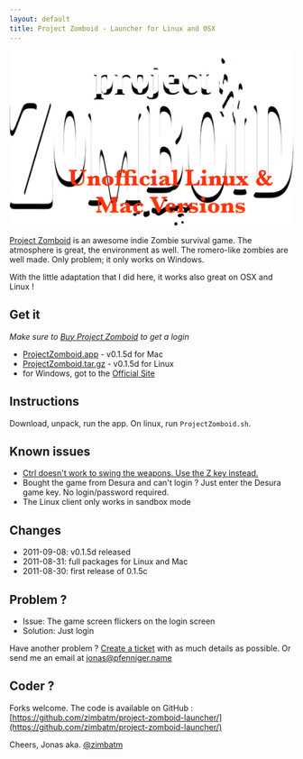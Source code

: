 ```yaml
---
layout: default
title: Project Zomboid - Launcher for Linux and OSX
---
```


![ProjectZomboid](PZ_Logo.png)

[Project Zomboid](http://projectzomboid.com/) is an awesome indie Zombie survival game. The atmosphere is great, the environment as well. The
romero-like zombies are well made. Only problem; it only works on Windows.

With the little adaptation that I did here, it works also great on OSX and Linux !

Get it
------

*Make sure to [Buy Project Zomboid](http://projectzomboid.com/blog/index.php/buy-our-games/) to get a login*

* [ProjectZomboid.app](https://github.com/downloads/zimbatm/project-zomboid-launcher/ProjectZomboid.app.0.1.5d.zip) - v0.1.5d for Mac
* [ProjectZomboid.tar.gz](https://github.com/downloads/zimbatm/project-zomboid-launcher/ProjectZomboid.0.1.5d.tar.gz) - v0.1.5d for Linux
* for Windows, got to the [Official Site](http://projectzomboid.com/)

Instructions
------------

Download, unpack, run the app. On linux, run `ProjectZomboid.sh`.

Known issues
------------

* [Ctrl doesn't work to swing the weapons. Use the Z key instead.](http://theindiestone.com/mantis/view.php?id=676)
* Bought the game from Desura and can't login ? Just enter the Desura game key. No login/password required.
* The Linux client only works in sandbox mode

Changes
-------

* 2011-09-08: v0.1.5d released
* 2011-08-31: full packages for Linux and Mac
* 2011-08-30: first release of 0.1.5c

Problem ?
---------

* Issue: The game screen flickers on the login screen
* Solution: Just login

Have another problem ? [Create a ticket](https://github.com/zimbatm/project-zomboid-launcher/issues/new) with as much details as possible. Or send me an email at jonas@pfenniger.name

Coder ?
-------

Forks welcome. The code is available on GitHub :
[https://github.com/zimbatm/project-zomboid-launcher/](https://github.com/zimbatm/project-zomboid-launcher/)

Cheers, Jonas aka. [@zimbatm](http://twitter.com/zimbatm)
